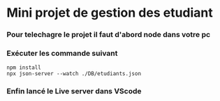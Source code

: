 # Mini projet de gestion des etudiant
### Pour telechagre le projet il faut d'abord node dans votre pc
### Exécuter les commande suivant
    npm install
    npx json-server --watch ./DB/etudiants.json

### Enfin lancé le Live server dans VScode